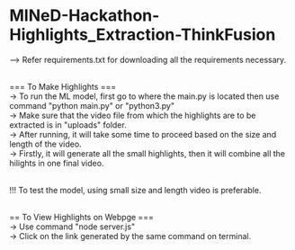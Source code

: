 # MINeD-Hackathon-Highlights_Extraction-ThinkFusion <br>

--> Refer requirements.txt for downloading all the requirements necessary. <br>
 <br>

=== To Make Highlights === <br>
-> To run the ML model, first go to where the main.py is located then use command "python main.py" or "python3.py" <br>
-> Make sure that the video file from which the highlights are to be extracted is in "uploads" folder. <br>
-> After running, it will take some time to proceed based on the size and length of the video. <br>
-> Firstly, it will generate all the small highlights, then it will combine all the hilights in one final video. <br>
 <br>

!!! To test the model, using small size and length video is preferable. <br>
 <br>

== To View Highlights on Webpge === <br>
-> Use command "node server.js" <br>
-> Click on the link generated by the same command on terminal. <br>
